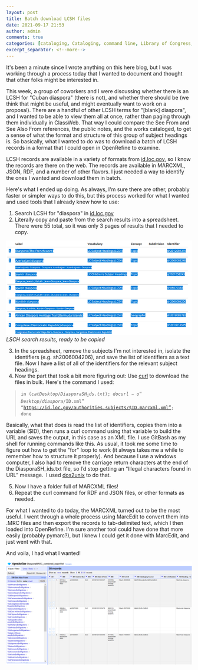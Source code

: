 ```yaml
---
layout: post
title: Batch download LCSH files
date: 2021-09-17 21:53
author: admin
comments: true
categories: [cataloging, Cataloging, command line, Library of Congress, technology]
excerpt_separator: <!--more-->
---
```

<!-- wp:paragraph -->
<p>It's been a minute since I wrote anything on this here blog, but I was working through a process today that I wanted to document and thought that other folks might be interested in.</p>
<!-- /wp:paragraph -->

<!-- wp:paragraph -->
<p>This week, a group of coworkers and I were discussing whether there is an LCSH for "Cuban diaspora" (there is not), and whether there should be (we think that might be useful, and might eventually want to work on a proposal).  There are a handful of other LCSH terms for "[blank] diaspora", and I wanted to be able to view them all at once, rather than paging through them individually in ClassWeb.  That way I could compare the See From and See Also From references, the public notes, and the works cataloged, to get a sense of what the format and structure of this group of subject headings is.  So basically, what I wanted to do was to download a batch of LCSH records in a format that I could open in OpenRefine to examine.</p>
<!-- /wp:paragraph -->
<!--more-->

<!-- wp:paragraph -->
<p>LCSH records are available in a variety of formats from <a rel="noreferrer noopener" href="https://id.loc.gov/authorities/subjects.html" target="_blank">id.loc.gov</a>, so I know the records are there on the web.  The records are available in MARCXML, JSON, RDF, and a number of other flavors.  I just needed a way to identify the ones I wanted and download them in batch.</p>
<!-- /wp:paragraph -->

<!-- wp:paragraph -->
<p>Here's what I ended up doing.  As always, I'm sure there are other, probably faster or simpler ways to do this, but this process worked for what I wanted and used tools that I already knew how to use:</p>
<!-- /wp:paragraph -->

<!-- wp:list {"ordered":true} -->
<ol><li>Search LCSH for "diaspora" in <a rel="noreferrer noopener" href="https://id.loc.gov/authorities/subjects.html" target="_blank">id.loc.gov</a></li><li>Literally copy and paste from the search results into a spreadsheet.  There were 55 total, so it was only 3 pages of results that I needed to copy.</li></ol>
<!-- /wp:list -->

![Screenshot of a list of search results of LCSH terms, with the information highlighted to be copied and pasted](/images/2021/lcsh-diaspora.png) *LSCH search results, ready to be copied*

<!-- wp:list {"ordered":true,"start":3} -->
<ol start="3"><li>In the spreadsheet, remove the subjects I'm not interested in, isolate the identifiers (e.g. sh2006004206), and save the list of identifiers as a text file.  Now I have a list of all of the identifiers for the relevant subject headings.</li><li>Now the part that took a bit more figuring out: Use <a href="https://curl.se/docs/manpage.html" data-type="URL" data-id="https://curl.se/docs/manpage.html">curl</a> to download the files in bulk.  Here's the command I used:</li></ol>
<!-- /wp:list -->

> <code>in $(cat Desktop/DiasporaSH_ids.txt); do curl -o “Desktop/diaspora/$ID.xml” “https://id.loc.gov/authorities.subjects/$ID.marcxml.xml”; done</code>

<!-- wp:paragraph -->
<p>Basically, what that does is read the list of identifiers, copies them into a variable ($ID), then runs a curl command using that variable to build the URL and saves the output, in this case as an XML file.  I use GitBash as my shell for running commands like this.  As usual, it took me some time to figure out how to get the "for" loop to work (it always takes me a while to remember how to structure it properly).  And because I use a windows computer, I also had to remove the carriage return characters at the end of the DiasporaSH_ids.txt file, so I’d stop getting an “Illegal characters found in URL” message.  I used <a rel="noreferrer noopener" href="https://linux.die.net/man/1/dos2unix" data-type="URL" data-id="https://linux.die.net/man/1/dos2unix" target="_blank">dos2unix</a> to do that.</p>
<!-- /wp:paragraph -->

<!-- wp:list {"ordered":true,"start":5} -->
<ol start="5"><li>Now I have a folder full of MARCXML files!</li><li>Repeat the curl command for RDF and JSON files, or other formats as needed.</li></ol>
<!-- /wp:list -->

<!-- wp:paragraph -->
<p>For what I wanted to do today, the MARCXML turned out to be the most useful.  I went through a whole process using MarcEdit to convert them into .MRC files and then export the records to tab-delimited text, which I then loaded into OpenRefine.  I'm sure another tool could have done that more easily (probably pymarc?), but I knew I could get it done with MarcEdit, and just went with that.</p>
<!-- /wp:paragraph -->

<!-- wp:paragraph -->
<p>And voila, I had what I wanted!</p>
<!-- /wp:paragraph -->

![Screenshot of OpenRefine interface, showing a facet on the left and exported MARC record data in the main view.](/images/2021/OpenRefine-diaspora.png)
